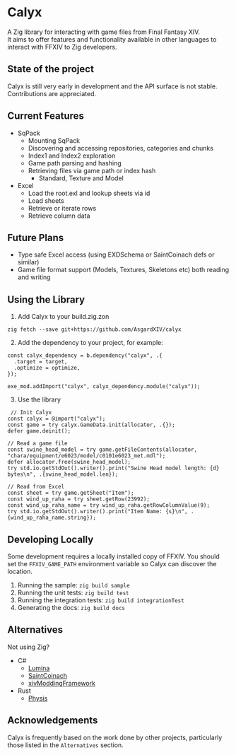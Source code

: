 # Calyx

A Zig library for interacting with game files from Final Fantasy XIV. 
<br/>It aims to offer features and functionality available in other languages to interact with FFXIV to Zig developers.

## State of the project
Calyx is still very early in development and the API surface is not stable. Contributions are appreciated.

## Current Features
* SqPack
  * Mounting SqPack
  * Discovering and accessing repositories, categories and chunks
  * Index1 and Index2 exploration
  * Game path parsing and hashing
  * Retrieving files via game path or index hash
     * Standard, Texture and Model
* Excel
  * Load the root.exl and lookup sheets via id
  * Load sheets
  * Retrieve or iterate rows
  * Retrieve column data

## Future Plans
* Type safe Excel access (using EXDSchema or SaintCoinach defs or similar)
* Game file format support (Models, Textures, Skeletons etc) both reading and writing

## Using the Library
1. Add Calyx to your build.zig.zon
```
zig fetch --save git+https://github.com/AsgardXIV/calyx
```

2. Add the dependency to your project, for example:
```zig
const calyx_dependency = b.dependency("calyx", .{
  .target = target,
  .optimize = optimize,
});

exe_mod.addImport("calyx", calyx_dependency.module("calyx"));
```

3. Use the library
```zig
 // Init Calyx
const calyx = @import("calyx");
const game = try calyx.GameData.init(allocator, .{});
defer game.deinit();

// Read a game file
const swine_head_model = try game.getFileContents(allocator, "chara/equipment/e6023/model/c0101e6023_met.mdl");
defer allocator.free(swine_head_model);
try std.io.getStdOut().writer().print("Swine Head model length: {d} bytes\n", .{swine_head_model.len});

// Read from Excel
const sheet = try game.getSheet("Item");
const wind_up_raha = try sheet.getRow(23992);
const wind_up_raha_name = try wind_up_raha.getRowColumnValue(9);
try std.io.getStdOut().writer().print("Item Name: {s}\n", .{wind_up_raha_name.string});
```

## Developing Locally
Some development requires a locally installed copy of FFXIV. You should set the `FFXIV_GAME_PATH` environment variable so Calyx can discover the location.

1. Running the sample: `zig build sample`
2. Running the unit tests: `zig build test`
3. Running the integration tests: `zig build integrationTest`
4. Generating the docs: `zig build docs`

## Alternatives
Not using Zig?
* C#
  * [Lumina](https://github.com/NotAdam/Lumina)
  * [SaintCoinach](https://github.com/xivapi/SaintCoinach)
  * [xivModdingFramework](https://github.com/TexTools/xivModdingFramework)
* Rust
  * [Physis](https://github.com/redstrate/Physis)
 
## Acknowledgements
Calyx is frequently based on the work done by other projects, particularly those listed in the `Alternatives` section. 

